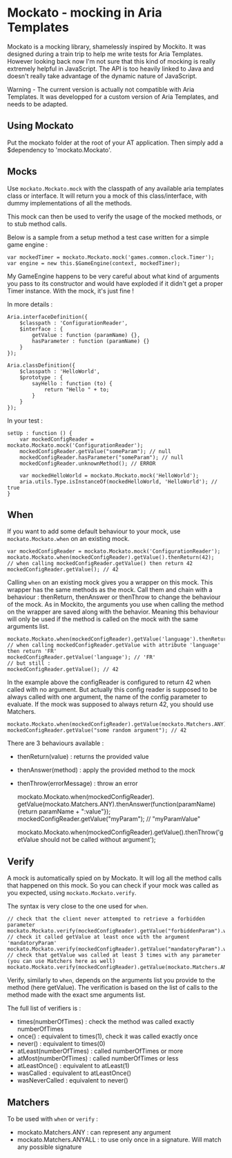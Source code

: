 Mockato - mocking in Aria Templates
=====================

Mockato is a mocking library, shamelessly inspired by Mockito.
It was designed during a train trip to help me write tests for Aria Templates.
However looking back now I'm not sure that this kind of mocking is really extremely helpful in JavaScript.
The API is too heavily linked to Java and doesn't really take advantage of the dynamic nature of JavaScript.

Warning - The current version is actually not compatible with Aria Templates. 
It was developped for a custom version of Aria Templates, and needs to be adapted.

Using Mockato
---------------------
Put the mockato folder at the root of your AT application.
Then simply add a $dependency to 'mockato.Mockato'.

Mocks
---------------------
Use `mockato.Mockato.mock` with the classpath of any available aria templates class or interface. 
It will return you a mock of this class/interface, with dummy implementations of all the methods.

This mock can then be used to verify the usage of the mocked methods, or to stub method calls.

Below is a sample from a setup method a test case written for a simple game engine :

    var mockedTimer = mockato.Mockato.mock('games.common.clock.Timer');
    var engine = new this.$GameEngine(context, mockedTimer);

My GameEngine happens to be very careful about what kind of arguments you pass to its constructor and would have exploded if it didn't get a proper Timer instance. With the mock, it's just fine !

In more details :

    Aria.interfaceDefinition({
        $classpath : 'ConfigurationReader',
        $interface : {
            getValue : function (paramName) {},
            hasParameter : function (paramName) {}
        }
    });
    
    Aria.classDefinition({
        $classpath : 'HelloWorld',
        $prototype : {
            sayHello : function (to) {
                return "Hello " + to;
            }
        }
    });
    
In your test : 

    setUp : function () {
        var mockedConfigReader = mockato.Mockato.mock('ConfigurationReader');
        mockedConfigReader.getValue("someParam"); // null
        mockedConfigReader.hasParameter("someParam"); // null
        mockedConfigReader.unknownMethod(); // ERROR
        
        var mockedHelloWorld = mockato.Mockato.mock('HelloWorld');
        aria.utils.Type.isInstanceOf(mockedHelloWorld, 'HelloWorld'); // true
    }
When
---------------------
If you want to add some default behaviour to your mock, use `mockato.Mockato.when` on an existing mock.

    var mockedConfigReader = mockato.Mockato.mock('ConfigurationReader');
    mockato.Mockato.when(mockedConfigReader).getValue().thenReturn(42);
    // when calling mockedConfigReader.getValue() then return 42
    mockedConfigReader.getValue(); // 42

Calling `when` on an existing mock gives you a wrapper on this mock. This wrapper has the same methods as the mock. Call them and chain with a behaviour : thenReturn, thenAnswer or thenThrow to change the behaviour of the mock.
As in Mockito, the arguments you use when calling the method on the wrapper are saved along with the behavior. Meaning this behaviour will only be used if the method is called on the mock with the same arguments list.

    mockato.Mockato.when(mockedConfigReader).getValue('language').thenReturn('FR');
    // when calling mockedConfigReader.getValue with attribute 'language' then return 'FR'
    mockedConfigReader.getValue('language'); // 'FR'
    // but still :
    mockedConfigReader.getValue(); // 42
    
In the example above the configReader is configured to return 42 when called with no argument. But actually this config reader is supposed to be always called with one argument, the name of the config parameter to evaluate.
If the mock was supposed to always return 42, you should use Matchers.

    mockato.Mockato.when(mockedConfigReader).getValue(mockato.Matchers.ANY).thenReturn(42);
    mockedConfigReader.getValue("some random argument"); // 42
    
There are 3 behaviours available : 
* thenReturn(value) : returns the provided value
* thenAnswer(method) : apply the provided method to the mock
* thenThrow(errorMessage) : throw an error

    mockato.Mockato.when(mockedConfigReader).
        getValue(mockato.Matchers.ANY).thenAnswer(function(paramName) {return paramName + ":value"});
    mockedConfigReader.getValue("myParam"); // "myParamValue"
    
    mockato.Mockato.when(mockedConfigReader).getValue().thenThrow('getValue should not be called without argument');

Verify
---------------------
A mock is automatically spied on by Mockato. It will log all the method calls that happened on this mock. 
So you can check if your mock was called as you expected, using `mockato.Mockato.verify`.

The syntax is very close to the one used for `when`.

    // check that the client never attempted to retrieve a forbidden parameter
    mockato.Mockato.verify(mockedConfigReader).getValue("forbiddenParam").wasNeverCalled();
    // check it called getValue at least once with the argument 'mandatoryParam'
    mockato.Mockato.verify(mockedConfigReader).getValue("mandatoryParam").wasCalled();
    // check that getValue was called at least 3 times with any parameter (you can use Matchers here as well)
    mockato.Mockato.verify(mockedConfigReader).getValue(mockato.Matchers.ANY).atLeast(3);

Verify, similarly to `when`, depends on the arguments list you provide to the method (here getValue). The verification is based on the list of calls to the method made with the exact sme arguments list.

The full list of verifiers is :
* times(numberOfTimes) : check the method was called exactly numberOfTimes
* once() : equivalent to times(1), check it was called exactly once
* never() : equivalent to times(0)
* atLeast(numberOfTimes) : called numberOfTimes or more
* atMost(numberOfTimes) : called numberOfTimes or less
* atLeastOnce() : equivalent to atLeast(1)
* wasCalled : equivalent to atLeastOnce()
* wasNeverCalled : equivalent to never()


Matchers
---------------------
To be used with `when` or `verify` : 
* mockato.Matchers.ANY : can represent any argument
* mockato.Matchers.ANYALL : to use only once in a signature. Will match any possible signature